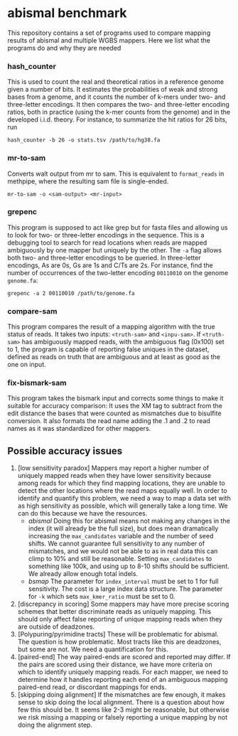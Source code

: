 # abismal benchmark

This repository contains a set of programs used to compare mapping
results of abismal and multiple WGBS mappers. Here we list what the
programs do and why they are needed

### hash_counter

This is used to count the real and theoretical ratios in a reference
genome given a number of bits. It estimates the probabilities of weak
and strong bases from a genome, and it counts the number of k-mers
under two- and three-letter encodings. It then compares the two- and
three-letter encoding ratios, both in practice (using the k-mer counts
from the genome) and in the developed i.i.d. theory. For instance, to
summarize the hit ratios for 26 bits, run

```
hash_counter -b 26 -o stats.tsv /path/to/hg38.fa
```

### mr-to-sam

Converts walt output from mr to sam. This is equivalent to
`format_reads` in methpipe, where the resulting sam file is
single-ended.

```
mr-to-sam -o <sam-output> <mr-input>
```
### grepenc

This program is supposed to act like grep but for fasta files and allowing us
to look for two-  or three-letter encodings in the sequence. This is a
debugging tool to search for read locations when reads are mapped ambiguously
by one mapper but uniquely by the other. The `-a` flag allows both two- and
three-letter encodings to be queried. In three-letter encodings, As are 0s, Gs
are 1s and C/Ts are 2s.  For instance, find the number of occurrences of the
two-letter encoding `00110010` on the genome `genome.fa`:

```
grepenc -a 2 00110010 /path/to/genome.fa
```

### compare-sam

This program compares the result of a mapping algorithm with the true
status of reads. It takes two inputs: `<truth-sam>` and `<inpu-sam>`.
If `<truth-sam>` has ambiguously mapped reads, with the ambiguous flag
(0x100) set to 1, the program is capable of reporting false uniques in
the dataset, defined as reads on truth that are ambiguous and at least
as good as the one on input.

### fix-bismark-sam

This program takes the bismark input and corrects some things to make it
suitable for accuracy comparison: It uses the XM tag to subtract from the
edit distance the bases that were counted as mismatches due to bisulfite
conversion. It also formats the read name adding the .1 and .2 to read
names as it was standardized for other mappers. 

## Possible accuracy issues
1. [low sensitivity paradox] Mappers may report a higher number of
   uniquely mapped reads when they have lower sensitivity because
   among reads for which they find mapping locations, they are unable
   to detect the other locations where the read maps equally well. In
   order to identify and quantify this problem, we need a way to map a
   data set with as high sensitivity as possible, which will generally
   take a long time. We can do this because we have the resources.
   - *abismal* Doing this for abismal means not making any changes in
     the index (it will already be the full size), but does mean
     dramatically increasing the `max_candidates` variable and the
     number of seed shifts. We cannot guarantee full sensitivity to
     any number of mismatches, and we would not be able to as in real
     data this can climp to 10% and still be reasonable. Setting
     `max_candidates` to something like 100k, and using up to 8-10
     shifts should be sufficient. We already allow enough total
     indels.
   - *bsmap* The parameter for `index_interval` must be set to 1 for
     full sensitivity. The cost is a large index data structure. The
     parameter for `-k` which sets `max_kmer_ratio` must be set to 0.
2. [discrepancy in scoring] Some mappers may have more precise scoring
   schemes that better discriminate reads as uniquely mapping. This
   should only affect false reporting of unique mapping reads when
   they are outside of deadzones.
3. [Polypuring/pyrimidine tracts] These will be problematic for
   abismal. The question is how problematic. Most tracts like this are
   deadzones, but some are not. We need a quantification for this.
4. [paired-end] The way paired-ends are scored and reported may
   differ. If the pairs are scored using their distance, we have more
   criteria on which to identify uniquely mapping reads. For each
   mapper, we need to determine how it handles reporting each end of
   an ambiguous mapping paired-end read, or discordant mappings for
   ends.
5. [skipping doing alignment] If the mismatches are few enough, it
   makes sense to skip doing the local alignment. There is a question
   about how few this should be. It seems like 2-3 might be
   reasonable, but otherwise we risk missing a mapping or falsely
   reporting a unique mapping by not doing the alignment step.
